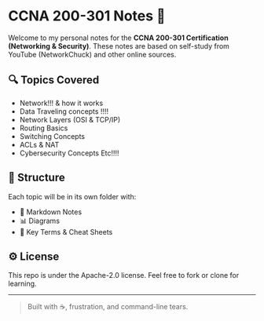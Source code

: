 # CCNA 200-301 Notes 📘

Welcome to my personal notes for the **CCNA 200-301 Certification (Networking & Security)**.
These notes are based on self-study from YouTube (NetworkChuck) and other online sources.

## 🔍 Topics Covered

* Network!!! & how it works 
* Data Traveling concepts !!!!
* Network Layers (OSI & TCP/IP)
* Routing Basics
* Switching Concepts
* ACLs & NAT
* Cybersecurity Concepts
  Etc!!!!

## 📂 Structure

Each topic will be in its own folder with:

* 📝 Markdown Notes
* 📊 Diagrams
* 🧠 Key Terms & Cheat Sheets

## ⚙️ License

This repo is under the Apache-2.0 license. Feel free to fork or clone for learning.

---------------------------------------------------------------------------------------------------------------------------------------------------------------------------------------------------------------

> Built with ☕, frustration, and command-line tears.
